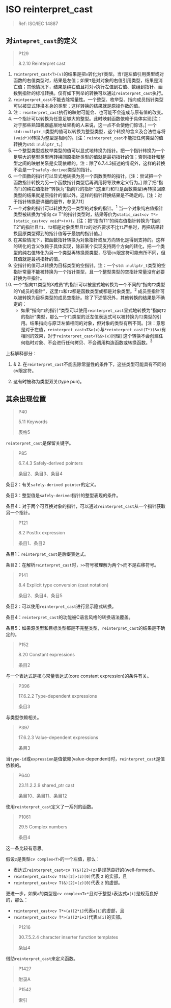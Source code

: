 # ISO reinterpret_cast

> Ref: ISO/IEC 14887



## 对`intepret_cast`的定义

> P129
>
> 8.2.10 Reinterpret cast

1. `reinterpret_cast<T>(v)`的结果是把`v`转化为`T`类型。当`T`是左值引用类型或对函数的右值类型时，结果是左值；如果`T`是对对象的右值引用类型，结果是消亡值；其他情况下，结果是纯右值且将对`v`执行左值到右值、数组到指针、函数到指针的标准转换。仅有如下列举的转换可以通过`reinterpret_cast`执行。
2. `reintperpret_cast`不能去除常量性。一个整型、枚举型、指向成员指针类型可以被显式转换本身的类型；这样转换的结果就是原操作数的值。
3. 注：`reinterpret_cast`执行的映射可能会、也可能不会造成与原有值的改变。
4. 一个指针可以转换为任意足够大的整型。此时映射函数依赖于具体实现[注：对于那些熟知机器底层地址架构的人来说，这一点不会使他们惊讶。] 一个`std::nullptr_t`类型的值可以转换为整型类型，这个转换的含义及合法性与将`(void*)0`转换为整型是相同的。[注：`reinterpret_cast`不能把任何类型的值转换为`std::nullptr_t`。]
5. 一个整型类型或枚举类型的值可以显式地转换为指针。把一个指针转换为一个足够大的整型类型再转换回原指针类型的值就是最初指针的值；否则指针和整型之间的映射关系是实现依赖的。注：除了6.7.4.3描述的情况外，这样的转换不会是一个`safely-derived`类型的指针。
6. 一个函数的指针可以显式地转换为另一个函数类型的指针。[注：尝试把一个函数指针转换为另一个函数指针类型后再调用将导致未定义行为。] 除了把“指向`T1`的纯右值指针”转换为“指向`T2`的指针”(这里`T1`和`T2`是函数类型)再转换回原类型的结果就是原指针的值以外，这样的指针转换结果是不确定的。[注：对于指针转换更详细的细节，参见7.11]
7. 一个对象的指针可以转换为另一类型的对象的指针。<sup>1</sup> 当一个对象纯右值指针类型被转换为“指向 cv T”的指针类型时，结果等价为`static_cast<cv T*>(static_cast<cv void*>(v))`。[注：把“指向T1”的纯右值指针转换为“指向T2”的指针且`T1`、`T2`都是对象类型且`T2`的对齐要求不比`T1`严格时，再把结果转换回原类型得到的指针值等于最初的指针值。]
8. 在某些情况下，把函数指针转换为对象指针或反方向转化是得到支持的。这样的转化的含义依赖于具体实现，除非某个实现支持两个方向的转化，把一个类型的纯右值转化为另一个类型再转换原类型，尽管cv限定符可能有所不同，但其值就是最初指针的值。
9. 空指针的值可以转换为目标类型的空指针。注：一个`std::nullptr_t`类型的空指针常量不能被转换为一个指针类型，且一个整型类型的空指针常量没有必要转换为空指针。
10. 一个“指向`T1`类型的X成员”的指针可以被显式地转换为一个不同的“指向`T2`类型的Y成员的指针”，这里`T1`和`T2`都是函数类型或都是对象类型。<sup>2</sup> 成员空指针可以被转换为目标类型的成员空指针。除了下述情况外，其他转换的结果是不确定的：
    * 如果“指向`T1`的指针“类型可以使用`reinterpret_cast`显式地转换为“指向`T2`的指针”类型，那么一个`T1`类型的泛左值表达式可以被转换为`T2`类型的引用。结果指向与原泛左值相同的对象，但对象的类型有所不同。[注：意思是对于左值，`reinterpret_cast<T&>(x)`与`*reinterpret_cast(T*)(&x)`有相同的效果，对于`reinterpret_cast<T&&>(x)`同理] 这个转换不会创建任何临时对象、不会进行任何拷贝、不会调用构造函数或转换函数。<sup>3</sup>



上标解释部分：

1. & 2. 在`reinterpret_cast`不能去除常量性的条件下，这些类型可能具有不同的cv限定符。

3. 这有时被称为类型双关(type pun)。





## 其余出现位置

> P40
>
> 5.11 Keywords
>
> 表格5

`reinterpret_cast`是保留关键字。



> P85
>
> 6.7.4.3 Safely-derived pointers
>
> 条目2、条目3、条目4

条目2：有关`safely-derived pointer`的定义。

条目3：整型值是`safely-derived`指针的整型表现的条件。

条目4：对于两个可互换对象的指针，可以通过`reinterpret_cast`从一个指针获取另一个指针。



> P121
>
> 8.2 Postfix expression
>
> 条目1、条目2

条目1：`reinterpret_cast`是后缀表达式。

条目2：在解析`reinterpret_cast`时，`>>`符号被理解为两个`>`而不是右移符号。



> P141
>
> 8.4 Explicit type conversion (cast notation)
>
> 条目2、条目4、条目5

条目2：可以使用`reinterpret_cast`进行显示隐式转换。

条目4：`reinterpret_cast`的功能被C语言风格的转换语法覆盖。

条目5：如果源类型和目标类型都是不完整类型，`reinterpret_cast`的结果是不确定的。



> P152
>
> 8.20 Constant expressions
>
> 条目2

与一个表达式是核心常量表达式(core constant expression)的条件有关。



> P396
>
> 17.6.2.2 Type-dependent expressions
>
> 条目3

与类型依赖相关。



> P397
>
> 17.6.2.3 Value-dependent expressions
>
> 条目3

当`type-id`或`expression`是值依赖(value-dependent)时，`reinterpret_cast`是值依赖的。



> P640
>
> 23.11.2.2.9 shared_ptr cast
>
> 条目10、条目11、条目12

使用`reinterpret_cast`定义了一系列的函数。



> P1061
>
> 29.5 Complex numbers
>
> 条目4

这一条比较有意思。

假设`z`是类型`cv complex<T>`的一个左值，那么：

* 表达式`reinterpret_cast<cv T(&)[2]>(z)`是规范良好的(well-formed)。
* `reinterpret_cast<cv T(&)[2]>(z)[0]`代表 z 的实部，且
* `reinterpret_cast<cv T(&)[2]>(z)[0]`代表 z 的虚部。

更进一步，如果`a`的类型是`cv complex<T>*`且对于整型`i`表达式`a[i]`是规范良好的，那么：

* `reinterpret_cast<cv T*>(a)[2*i]`代表`a[i]`的虚部，且
* `reinterpret_cast<cv T*>(a)[2*i+1]`代表`a[i]`的实部。



> P1216
>
> 30.7.5.2.4 character inserter function templates
>
> 条目4

借助`reinterpret_cast`来定义函数。



> P1427
>
> 附录A



> P1542
>
> 索引

